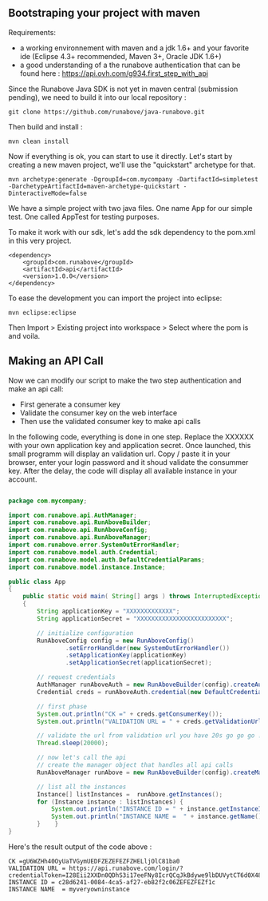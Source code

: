 Bootstraping your project with maven
------------------------------------

Requirements:
* a working environnement with maven and a jdk 1.6+ and your favorite ide (Eclipse 4.3+ recommended, Maven 3+, Oracle JDK 1.6+)
* a good understanding of a the runabove authentication that can be found here : https://api.ovh.com/g934.first_step_with_api



Since the Runabove Java SDK is not yet in maven central (submission pending), we need to build it into our local repository : 
```
git clone https://github.com/runabove/java-runabove.git
```

Then build and install : 
```
mvn clean install
```

Now if everything is ok, you can start to use it directly. 
Let's start by creating a new maven project, we'll use the "quickstart" archetype for that.

```
mvn archetype:generate -DgroupId=com.mycompany -DartifactId=simpletest -DarchetypeArtifactId=maven-archetype-quickstart -DinteractiveMode=false
```

We have a simple project with two java files. One name App for our simple test. One called AppTest for testing purposes.

To make it work with our sdk, let's add the sdk dependency to the pom.xml in this very project. 

```
<dependency>
	<groupId>com.runabove</groupId>
	<artifactId>api</artifactId>
	<version>1.0.0</version>
</dependency>
```

To ease the development you can import the project into eclipse: 
```
mvn eclipse:eclipse
```

Then Import > Existing project into workspace > Select where the pom is and voila.


Making an API Call
------------------



Now we can modify our script to make the two step authentication and make an api call:
- First generate a consumer key
- Validate the consumer key on the web interface
- Then use the validated consumer key to make api calls

In the following code, everything is done in one step. 
Replace the XXXXXX with your own application key and application secret.
Once launched, this small programm will display an validation url.
Copy / paste it in your browser, enter your login password and it shoud validate the consummer key.
After the delay, the code will display all available instance in your account.  


```java

package com.mycompany;

import com.runabove.api.AuthManager;
import com.runabove.api.RunAboveBuilder;
import com.runabove.api.RunAboveConfig;
import com.runabove.api.RunAboveManager;
import com.runabove.error.SystemOutErrorHandler;
import com.runabove.model.auth.Credential;
import com.runabove.model.auth.DefaultCredentialParams;
import com.runabove.model.instance.Instance;

public class App 
{
    public static void main( String[] args ) throws InterruptedException
    {
    	String applicationKey = "XXXXXXXXXXXXX";
        String applicationSecret = "XXXXXXXXXXXXXXXXXXXXXXXXX";

        // initialize configuration
        RunAboveConfig config = new RunAboveConfig()
                .setErrorHandlder(new SystemOutErrorHandler())
                .setApplicationKey(applicationKey)
                .setApplicationSecret(applicationSecret);

        // request credentials
        AuthManager runAboveAuth = new RunAboveBuilder(config).createAuthManager();
        Credential creds = runAboveAuth.credential(new DefaultCredentialParams());

        // first phase
        System.out.println("CK =" + creds.getConsumerKey());
        System.out.println("VALIDATION URL = " + creds.getValidationUrl());

        // validate the url from validation url you have 20s go go go !!!!
        Thread.sleep(20000);

        // now let's call the api
        // create the manager object that handles all api calls
        RunAboveManager runAbove = new RunAboveBuilder(config).createManager(creds.getConsumerKey());

        // list all the instances
        Instance[] listInstances =  runAbove.getInstances();
        for (Instance instance : listInstances) {
            System.out.println("INSTANCE ID = " + instance.getInstanceId());
            System.out.println("INSTANCE NAME =  " + instance.getName());
        }    }
}

```

Here's the result output of the code above : 

```
CK =gU6WZHh40OyUaTVGymUEDFZEZEFEZFZHELljOlC81ba0
VALIDATION URL = https://api.runabove.com/login/?credentialToken=I28Eii2XXDn0QDhS3i17eeFNy8IcrQCqJkBdywe9lbDUVytCT6d0X48zJUZDFEZFZEFZfD6bo3
INSTANCE ID = c28d6241-0084-4ca5-af27-eb82f2c06ZEFEZFEZf1c
INSTANCE NAME  = myveryowninstance
```


 

